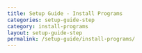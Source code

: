 ```yaml
---
title: Setup Guide - Install Programs
categories: setup-guide-step
category: install-programs
layout: setup-guide-step
permalink: /setup-guide/install-programs/
---
```

